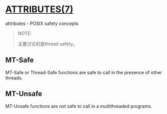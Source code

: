 # [ATTRIBUTES(7)](http://man7.org/linux/man-pages/man7/attributes.7.html)

attributes - POSIX safety concepts

> NOTE: 
>
> 主要讨论的是thread safety。



## MT-Safe

MT-Safe or Thread-Safe functions are safe to call in the presence of other threads.



## MT-Unsafe

MT-Unsafe functions are not safe to call in a multithreaded programs.
